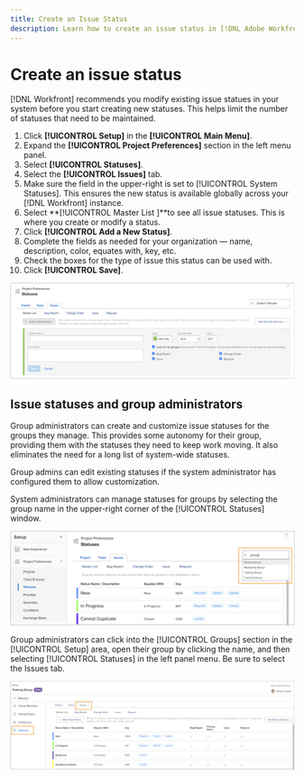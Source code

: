 ```yaml
---
title: Create an Issue Status
description: Learn how to create an issue status in [!DNL Adobe Workfront ]to meet the needs of your organization's workflows.
---
```


# Create an issue status

[!DNL Workfront] recommends you modify existing issue statues in your system before you start creating new statuses. This helps limit the number of statuses that need to be maintained.

1. Click **[!UICONTROL Setup]** in the **[!UICONTROL Main Menu]**.
1. Expand the **[!UICONTROL Project Preferences]** section in the left menu panel.
1. Select **[!UICONTROL Statuses]**.
1. Select the **[!UICONTROL Issues]** tab.
1. Make sure the field in the upper-right is set to [!UICONTROL System Statuses]. This ensures the new status is available globally across your [!DNL Workfront] instance.
1. Select **[!UICONTROL Master List ]**to see all issue statuses. This is where you create or modify a status.
1. Click **[!UICONTROL Add a New Status]**.
1. Complete the fields as needed for your organization — name, description, color, equates with, key, etc.
1. Check the boxes for the type of issue this status can be used with.
1. Click **[!UICONTROL Save]**.

![New status window on [!UICONTROL Statuses] page](assets/admin-fund-create-issue-status.png)

## Issue statuses and group administrators

Group administrators can create and customize issue statuses for the groups they manage. This provides some autonomy for their group, providing them with the statuses they need to keep work moving. It also eliminates the need for a long list of system-wide statuses.

Group admins can edit existing statuses if the system administrator has configured them to allow customization.

System administrators can manage statuses for groups by selecting the group name in the upper-right corner of the [!UICONTROL Statuses] window.

![Group list menu on [!UICONTROL Statuses] page](assets/admin-fund-change-group-master-list.png)

Group administrators can click into the [!UICONTROL Groups] section in the [!UICONTROL Setup] area, open their group by clicking the name, and then selecting [!UICONTROL Statuses] in the left panel menu. Be sure to select the Issues tab.

![[!UICONTROL Statuses] section of [!UICONTROL Group] page](assets/admin-fund-group-issue-statuses.png)

<!---
For detailed information on how managing statuses can be done by group administrators, see these articles on Workfront One:
Create and customize group statuses
Group administrators
--->

<!---
learn more URLs
Issue statuses
Create and customize system-wide statuses
--->
